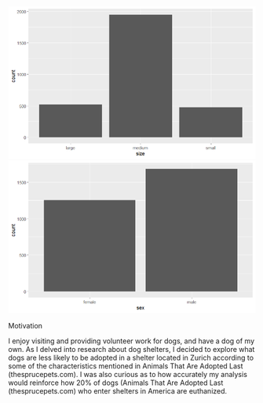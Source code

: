 ![My first figure](https://raw.githubusercontent.com/kmj333/Karen-Magana-EDA/main/vis.png)
![My second figure](https://raw.githubusercontent.com/kmj333/Karen-Magana-EDA/main/vis2.png)



Motivation

I enjoy visiting and providing volunteer work for dogs, and have a dog of my own. As I delved into research about dog shelters, I decided to explore what  dogs are less likely to be adopted in a shelter located in Zurich according to some of the characteristics mentioned in Animals That Are Adopted Last (thesprucepets.com). I was also curious as to how accurately my analysis would reinforce how 20% of dogs (Animals That Are Adopted Last (thesprucepets.com) who enter shelters in America are euthanized. 


